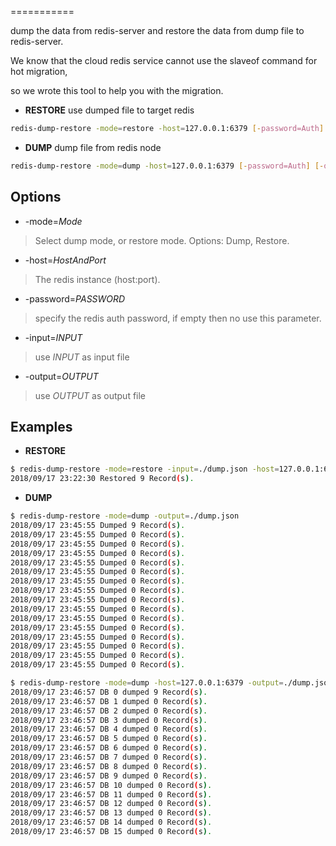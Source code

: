 ===========

dump the data from redis-server and restore the data from dump file to redis-server.

We know that the cloud redis service cannot use the slaveof command for hot migration,

so we wrote this tool to help you with the migration.

* **RESTORE** use dumped file to target redis

```sh
redis-dump-restore -mode=restore -host=127.0.0.1:6379 [-password=Auth] [-input=/path/to/file]
```

* **DUMP** dump file from redis node

```sh
redis-dump-restore -mode=dump -host=127.0.0.1:6379 [-password=Auth] [-output=/path/to/file]
```

Options
-------

+ -mode=_Mode_

> Select dump mode, or restore mode. Options: Dump, Restore.

+ -host=_HostAndPort_

> The redis instance (host:port).

+ -password=_PASSWORD_

> specify the redis auth password, if empty then no use this parameter.

+ -input=_INPUT_

> use _INPUT_ as input file

+ -output=_OUTPUT_

> use _OUTPUT_ as output file

Examples
-------

* **RESTORE**

```sh
$ redis-dump-restore -mode=restore -input=./dump.json -host=127.0.0.1:6378
2018/09/17 23:22:30 Restored 9 Record(s).
```

* **DUMP**

```sh
$ redis-dump-restore -mode=dump -output=./dump.json
2018/09/17 23:45:55 Dumped 9 Record(s).
2018/09/17 23:45:55 Dumped 0 Record(s).
2018/09/17 23:45:55 Dumped 0 Record(s).
2018/09/17 23:45:55 Dumped 0 Record(s).
2018/09/17 23:45:55 Dumped 0 Record(s).
2018/09/17 23:45:55 Dumped 0 Record(s).
2018/09/17 23:45:55 Dumped 0 Record(s).
2018/09/17 23:45:55 Dumped 0 Record(s).
2018/09/17 23:45:55 Dumped 0 Record(s).
2018/09/17 23:45:55 Dumped 0 Record(s).
2018/09/17 23:45:55 Dumped 0 Record(s).
2018/09/17 23:45:55 Dumped 0 Record(s).
2018/09/17 23:45:55 Dumped 0 Record(s).
2018/09/17 23:45:55 Dumped 0 Record(s).
2018/09/17 23:45:55 Dumped 0 Record(s).
2018/09/17 23:45:55 Dumped 0 Record(s).

$ redis-dump-restore -mode=dump -host=127.0.0.1:6379 -output=./dump.json
2018/09/17 23:46:57 DB 0 dumped 9 Record(s).
2018/09/17 23:46:57 DB 1 dumped 0 Record(s).
2018/09/17 23:46:57 DB 2 dumped 0 Record(s).
2018/09/17 23:46:57 DB 3 dumped 0 Record(s).
2018/09/17 23:46:57 DB 4 dumped 0 Record(s).
2018/09/17 23:46:57 DB 5 dumped 0 Record(s).
2018/09/17 23:46:57 DB 6 dumped 0 Record(s).
2018/09/17 23:46:57 DB 7 dumped 0 Record(s).
2018/09/17 23:46:57 DB 8 dumped 0 Record(s).
2018/09/17 23:46:57 DB 9 dumped 0 Record(s).
2018/09/17 23:46:57 DB 10 dumped 0 Record(s).
2018/09/17 23:46:57 DB 11 dumped 0 Record(s).
2018/09/17 23:46:57 DB 12 dumped 0 Record(s).
2018/09/17 23:46:57 DB 13 dumped 0 Record(s).
2018/09/17 23:46:57 DB 14 dumped 0 Record(s).
2018/09/17 23:46:57 DB 15 dumped 0 Record(s).
```

